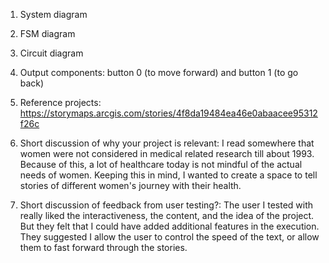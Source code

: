 1. System diagram

2. FSM diagram

3. Circuit diagram

4. Output components: button 0 (to move forward) and button 1 (to go back)

5. Reference projects: https://storymaps.arcgis.com/stories/4f8da19484ea46e0abaacee95312f26c 

6. Short discussion of why your project is relevant:  I read somewhere that women were not considered in medical related research till about 1993. Because of this, a lot of healthcare today is not mindful of the actual needs of women. Keeping this in mind, I wanted to create a space to tell stories of different women's journey with their health. 

7. Short discussion of feedback from user testing?: The user I tested with really liked the interactiveness, the content, and the idea of the project. But they felt that I could have added additional features in the execution. They suggested I allow the user to control the speed of the text, or allow them to fast forward through the stories. 

